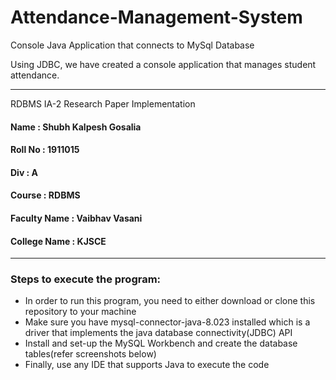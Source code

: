 # Attendance-Management-System
Console Java Application that connects to MySql Database

Using JDBC, we have created a console application that manages student attendance.

---------------------------------------------------------------------------------
RDBMS IA-2 Research Paper Implementation<br/>
#### Name : Shubh Kalpesh Gosalia<br/>
#### Roll No : 1911015<br/>
#### Div : A<br/>
#### Course : RDBMS<br/>
#### Faculty Name : Vaibhav Vasani<br/>
#### College Name : KJSCE<br/>

---------------------------------------------------------------------------------

### Steps to execute the program:<br/>
* In order to run this program, you need to either download or clone this repository to your machine
* Make sure you have mysql-connector-java-8.023 installed which is a driver that implements the java database connectivity(JDBC) API
* Install and set-up the MySQL Workbench and create the database tables(refer screenshots below)
* Finally, use any IDE that supports Java to execute the code
